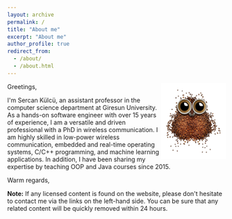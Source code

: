 ```yaml
---
layout: archive
permalink: /
title: "About me"
excerpt: "About me"
author_profile: true
redirect_from: 
  - /about/
  - /about.html
---
```


<img align="right" width="150" alt="owl coffee beans" src="/images/owl-coffee-beans.png">

Greetings,

I'm Sercan Külcü, an assistant professor in the computer science department at Giresun University. As a hands-on software engineer with over 15 years of experience, I am a versatile and driven professional with a PhD in wireless communication. I am highly skilled in low-power wireless communication, embedded and real-time operating systems, C/C++ programming, and machine learning applications. In addition, I have been sharing my expertise by teaching OOP and Java courses since 2015.

Warm regards,

**Note:** If any licensed content is found on the website, please don't hesitate to contact me via the links on the left-hand side. You can be sure that any related content will be quickly removed within 24 hours.

<!--
<script data-name="BMC-Widget" data-cfasync="false" src="https://cdnjs.buymeacoffee.com/1.0.0/widget.prod.min.js" data-id="sercankulc" data-description="Support me on Buy me a coffee!" data-message="Thank you for visiting!" data-color="#5F7FFF" data-position="Right" data-x_margin="18" data-y_margin="18"></script>
-->

